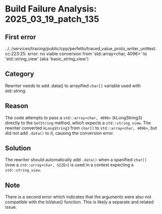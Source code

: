 # Build Failure Analysis: 2025_03_19_patch_135

## First error

../../services/tracing/public/cpp/perfetto/traced_value_proto_writer_unittest.cc:223:25: error: no viable conversion from 'std::array<char, 4096>' to 'std::string_view' (aka 'basic_string_view<char>')

## Category
Rewriter needs to add .data() to arrayified `char[]` variable used with std::string.

## Reason
The code attempts to pass a `std::array<char, 4096>` (kLongString3) directly to the `SetString` method, which expects a `std::string_view`. The rewriter converted `kLongString3` from `char[]` to `std::array<char, 4096>`, but did not add `.data()` to it, causing the conversion error.

## Solution
The rewriter should automatically add `.data()` when a spanified `char[]` (now a `std::array<char, SIZE>`) is used in a context expecting a `std::string_view`.

## Note
There is a second error which indicates that the arguments were also not compatible with the IsValue() function. This is likely a separate and related issue.
